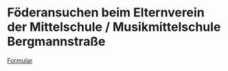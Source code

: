 # Föderansuchen beim Elternverein der Mittelschule / Musikmittelschule Bergmannstraße


[Formular](Foerderansuchen.pdf)

